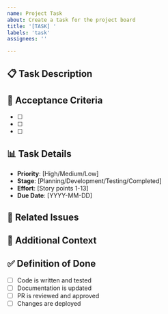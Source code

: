 ```yaml
---
name: Project Task
about: Create a task for the project board
title: '[TASK] '
labels: 'task'
assignees: ''

---
```


## 📋 Task Description
<!-- Provide a clear and concise description of the task -->

## 🎯 Acceptance Criteria
<!-- List the specific criteria that must be met for this task to be considered complete -->

- [ ] 
- [ ] 
- [ ] 

## 📊 Task Details
<!-- Fill in the project board fields -->

- **Priority**: [High/Medium/Low]
- **Stage**: [Planning/Development/Testing/Completed]
- **Effort**: [Story points 1-13]
- **Due Date**: [YYYY-MM-DD]

## 🔗 Related Issues
<!-- Link to any related issues or PRs -->

## 📎 Additional Context
<!-- Add any other context, screenshots, or examples -->

## ✅ Definition of Done
<!-- What needs to be completed for this task to be marked as done? -->

- [ ] Code is written and tested
- [ ] Documentation is updated
- [ ] PR is reviewed and approved
- [ ] Changes are deployed
